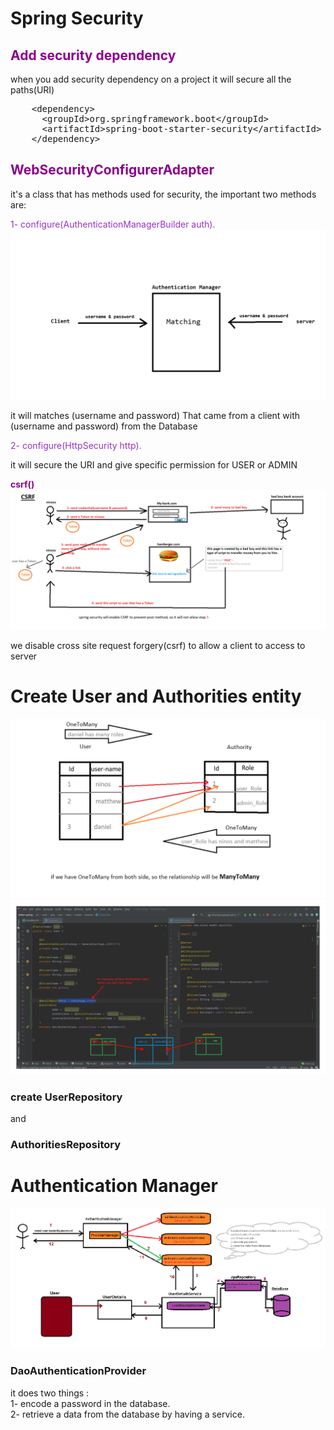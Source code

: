 # Spring Security

<h2 style="color:#8B008B">Add security dependency</h2>
when you add security dependency on a project it will secure all the paths(URI)
<pre>
    <span><</span>dependency>
      <span><</span>groupId>org.springframework.boot<span><</span>/groupId>
      <span><</span>artifactId>spring-boot-starter-security<span><</span>/artifactId>
    <span><</span>/dependency>
</pre>


<h2 style="color:#8B008B">WebSecurityConfigurerAdapter</h2>
it's a class that has methods used for security, the important two methods are:<br/>


<span style="color:#9932CC">1- configure(AuthenticationManagerBuilder auth).</span>
![](images/authentication-manager.png)

<p>it will matches (username and password) That came from a client with  (username and password) from the Database</p>



<span style="color:#9932CC">2- configure(HttpSecurity http).</span>
<p>it will secure the URI and give specific permission for USER or ADMIN</p>




**<span style="color:#8B008B">csrf()</span>**
![](images/csrf.png)

<p>
we disable cross site request forgery(csrf) to allow a client
to access to server
</p>


# Create User and Authorities entity
![](images/aa.png)
![](images/bb.png)


<h3>create UserRepository</h3>
<span>and</span>
<h3>AuthoritiesRepository</h3>


# Authentication Manager

![](images/springsecurity.png)

<h3>DaoAuthenticationProvider</h3>
<span>it does two things : </span> <br/>
1- encode a password in the database.<br/>
2- retrieve a data from the database by having a service.

<br/>


